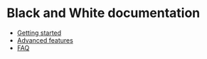 # Black and White documentation

* [Getting started](https://lepi-s.github.com/black-and-white/docs/getting-started.md)
* [Advanced features](https://lepi-s.github.com/black-and-white/docs/advanced-features.md)
* [FAQ](https://lepi-s.github.com/black-and-white/docs/faq.md)

